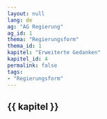 ```yaml
---
layout: null
lang: de
ag: "AG Regierung"
ag_id: 1
thema: "Regierungsform"
thema_id: 1
kapitel: "Erweiterte Gedanken"
kapitel_id: 4
permalink: false
tags:
- "Regierungsform"
---
```


## {{ kapitel }}
